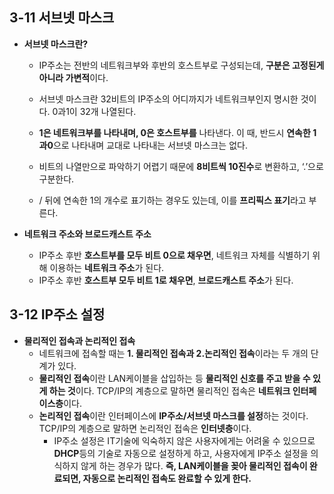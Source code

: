 ## 3-11 서브넷 마스크

- **서브넷 마스크란?**
    - IP주소는 전반의 네트워크부와 후반의 호스트부로 구성되는데, **구분은 고정된게 아니라 가변적**이다.
    - 서브넷 마스크란 32비트의 IP주소의 어디까지가 네트워크부인지 명시한 것이다. 0과1이 32개 나열된다.

        
    - **1은 네트워크부를 나타내며, 0은 호스트부를** 나타낸다. 이 때, 반드시 **연속한 1과0**으로 나타내며 교대로 나타내는 서브넷 마스크는 없다.
    - 비트의 나열만으로 파악하기 어렵기 때문에 **8비트씩 10진수**로 변환하고, ‘.’으로 구분한다.
    - / 뒤에 연속한 1의 개수로 표기하는 경우도 있는데, 
    이를 **프리픽스 표기**라고 부른다.

    
- **네트워크 주소와 브로드캐스트 주소**
    - IP주소 후반 **호스트부를 모두 비트 0으로 채우면**, 네트워크 자체를 식별하기 위해 이용하는 **네트워크 주소**가 된다.
    - IP주소 후반 **호스트부 모두 비트 1로 채우면**, **브로드캐스트 주소**가 된다.

## 3-12 IP주소 설정

- **물리적인 접속과 논리적인 접속**
    - 네트워크에 접속할 때는 **1. 물리적인 접속과 2.논리적인 접속**이라는 두 개의 단계가 있다.
    - **물리적인 접속**이란 LAN케이블을 삽입하는 등 **물리적인 신호를 주고 받을 수 있게 하는 것**이다. TCP/IP의 계층으로 말하면 물리적인 접속은 **네트워크 인터페이스층**이다.
    - **논리적인 접속**이란 인터페이스에 **IP주소/서브넷 마스크를 설정**하는 것이다. TCP/IP의 계층으로 말하면 논리적인 접속은 **인터넷층**이다.
        - IP주소 설정은 IT기술에 익숙하지 않은 사용자에게는 어려울 수 있으므로 **DHCP**등의 기술로 자동으로 설정하게 하고, 사용자에게 IP주소 설정을 의식하지 않게 하는 경우가 많다. **즉, LAN케이블을 꽂아 물리적인 접속이 완료되면, 자동으로 논리적인 접속도 완료할 수 있게 한다.**
